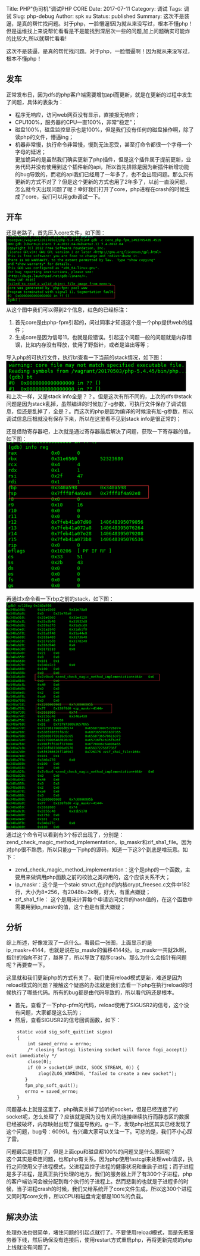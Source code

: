 Title: PHP"伪司机"调试PHP CORE
Date: 2017-07-11
Category: 调试
Tags: 调试
Slug: php-debug
Author: spk xu
Status: published
Summary: 这次不是装逼，是真的帮忙找问题。对于php，一脸懵逼!因为就从来没写过，根本不懂php！但是运维找上来说帮忙看看是不是能找到深层次一些的问题,加上问题确实可能炸的比较大,所以就帮忙看看!

这次不是装逼，是真的帮忙找问题。对于php，一脸懵逼啊！因为就从来没写过，根本不懂php！

## 发车
正常发布日，因为dfs的php客户端需要增加api而更新，就是在更新的过程中发生了问题，具体的表象为：  
- 程序无响应，访问web网页没有显示，直接报无响应；  
- CPU100%，服务器的CPU一直100%，非常“稳定”；  
- 磁盘100%，磁盘监控显示也是100%，但是我们没有任何的磁盘操作啊，除了读php的文件，懵逼ing；  
- 机器非常慢，执行命令非常慢，慢到无法忍受，甚至打命令都很一个字母一个字母的延迟；  
更加诡异的是虽然我们确实更新了php插件，但是这个插件属于提前更新，业务代码并没有使用到这个插件新的api，所以首先排除是因为新插件新增功能的bug导致的，而老的api我们已经用了一年多了，也不会出现问题。那么只有更新的方式不对了？但是这个更新的方式也用了2年多了，以前一直没问题，怎么就今天出现问题了呢？幸好我们打开了core，php进程在crash的时候生成了core，我们可以用gdb调试一下。  

## 开车
还是老路子，首先压入core文件，如下图：
![php core](1.png)    
从这个图中我们可以得到2个信息，红色的已经标注：  
1. 首先core是由php-fpm引起的，问过同事才知道这个是一个php提供web的组件；    
2. 生成core是因为信号11，也就是段错误。引起这个问题一般的问题就是内存错误，比如内存没有释放，使用了野指针，或者是溢出等等；    

导入php的可执行文件，执行bt查看一下当前的stack情况，如下图：  
![php bt](2.png)    
和上次一样，又是stack info全是？？。但是这次有所不同的，上次的dfs中stack问题是因为stack乱掉，虽然编译的时候加了-g参数，可执行文件保存了调试信息，但还是乱掉了，全是？。而这次的php是因为编译的时候没有加-g参数，所以调试信息压根就没有保存下来，所以在这里看不见到stack info是很正常的；  

还是借助寄存器吧，上次就是通过寄存器最后解决了问题，获取一下寄存器的值，如下图：    
![php regedits](3.png)    

再通过x命令看一下rbp之前的stack，如下图：    
![php stack](4.png)    
通过这个命令可以看到有3个标识出现了，分别是：zend_check_magic_method_implementation，ip_maskr和zif_sha1_file。因为对php很不熟悉，所以只能g一下php的源码，知道一下这3个到底是啥玩意。如下：    
- zend_check_magic_method_implementation：这个是php的一个函数，主要用来做调用php函数之前的校验之类的用的，这个应该关系不大；      
- ip_maskr：这个是一个staic struct,在php的内核crypt_freesec.c文件中182行，大小为8*256，有2048b=2k啊，好大，有重点嫌疑；    
- zif_sha1_file： 这个是用来计算每个申请访问文件的hash值的，在这个函数中需要用到ip_maskr的值，这个也是有重大嫌疑；  

## 分析
综上所述，好像发现了一点什么。看最后一张图，上面显示的是ip_maskr+4144，也就是说在ip_maskr的偏移4144处。ip_maskr一共就2k啊，指针的指向不对了，越界了，所以导致了程序crash。那么为什么会指针有问题呢？再要查一下。    

这里就和我们更新php的方式有关了。我们使用reload模式更新，难道是因为reload模式的问题？接触这个疑惑的办法就是我们去看一下php在执行reload的时候执行了哪些代码。所有的bug都是由代码导致的，所以看代码还是根本。    
- 首先，查看了一下php-pfm的代码，reload使用了SIGUSR2的信号，这个没有问题，大家都是这么玩的；    
- 然后，查看SIGUSR2的信号回调函数，如下：    

```
    static void sig_soft_quit(int signo)
    {
        int saved_errno = errno;
        /* closing fastcgi listening socket will force fcgi_accept() exit immediately */
        close(0);
        if (0 > socket(AF_UNIX, SOCK_STREAM, 0)) {
            zlog(ZLOG_WARNING, "failed to create a new socket");
       }
       fpm_php_soft_quit();
       errno = saved_errno;
    }
```

问题基本上就是这里了，php确实关掉了监听的socket，但是已经连接了的socket呢，怎么处理了？应该就是因为没有关闭的连接继续执行而静态区的数据已经被破坏，内存映射出现了偏差导致的。g一下，发现php社区其实已经发现了这个问题，bug号：60961。有兴趣大家可以关注一下。可悲的是，我们不小心踩了雷。     

问题最后是找到了，但是上面cpu和磁盘都100%的问题又是什么原因呢？     
这个其实是牵连问题，也和php有关系。因为php使用fastcgi来处理web请求，执行之间使用父子进程模式，父进程监控子进程的健康状况和重启子进程；而子进程是多子进程，是真正执行处理的地方，我们的服务器上开了有300个子进程，php的客户端访问会被分配到每个执行的子进程上。然而悲剧的也就是子进程多的时候，当子进程crash的时候，我们又给系统开了core文件生成，所以这300个进程又同时写core文件，所以CPU和磁盘肯定都是100%的负载。    

## 解决办法 
处理办法也很简单，堵住问题的引起点就行了。不要使用reload模式，而是先把服务器下线，然后确保没有连接后，使用restart方式重启php，再将更新完成的php上线就没有问题了。    

  

